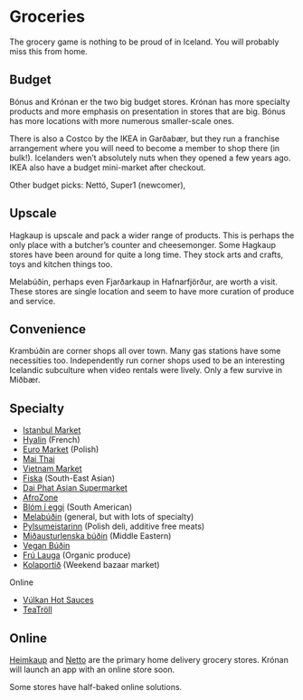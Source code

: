 # Groceries

The grocery game is nothing to be proud of in Iceland. You will probably miss
this from home.

## Budget

Bónus and Krónan er the two big budget stores. Krónan has more specialty
products and more emphasis on presentation in stores that are big. Bónus has
more locations with more numerous smaller-scale ones.

There is also a Costco by the IKEA in Garðabær, but they run a franchise
arrangement where you will need to become a member to shop there (in bulk!).
Icelanders wen’t absolutely nuts when they opened a few years ago. IKEA also
have a budget mini-market after checkout.

Other budget picks: Nettó, Super1 (newcomer),

## Upscale

Hagkaup is upscale and pack a wider range of products. This is perhaps the only
place with a butcher’s counter and cheesemonger. Some Hagkaup stores have been
around for quite a long time. They stock arts and crafts, toys and kitchen
things too.

Melabúðin, perhaps even Fjarðarkaup in Hafnarfjörður, are worth a visit. These
stores are single location and seem to have more curation of produce and
service.

## Convenience

Krambúðin are corner shops all over town. Many gas stations have some
necessities too. Independently run corner shops used to be an interesting
Icelandic subculture when video rentals were lively. Only a few survive in
Miðbær.

## Specialty

- [Istanbul Market](https://facebook.com/Istanbul-Market-Matvöruverslun-142761232597988/)
- [Hyalin](https://www.hyalin-reykjavik.com) (French)
- [Euro Market](http://euromarket.is) (Polish)
- [Mai Thai](https://www.maithai.is)
- [Vietnam Market](https://www.facebook.com/Vietnam-Market-Asian-supermarket--224989370862422/)
- [Fiska](http://www.fiska.is) (South-East Asian)
- [Dai Phat Asian Supermarket](https://en.ja.is/dai-phat/)
- [AfroZone](https://www.facebook.com/AfroZoneehf/)
- [Blóm í eggi](https://www.facebook.com/groups/233643013444167) (South American)
- [Melabúðin](https://www.facebook.com/melabudin/) (general, but with lots of specialty)
- [Pylsumeistarinn](https://www.facebook.com/pages/category/Specialty-Grocery-Store/Pylsumeistarinn-200052636686451/) (Polish deli, additive free meats)
- [Miðausturlenska búðin](https://www.facebook.com/Holagardur/) (Middle Eastern)
- [Vegan Búðin](https://www.facebook.com/veganbudin/)
- [Frú Lauga](http://www.frulauga.is) (Organic produce)
- [Kolaportið](https://www.facebook.com/kolaportid.is/) (Weekend bazaar market)

Online

- [Vúlkan Hot Sauces](https://www.facebook.com/vulkanverslun)
- [TeaTröll](http://teatroll.is/magento/)

## Online

[Heimkaup](http://heimkaup.is) and [Netto](http://netto.is) are the primary
home delivery grocery stores. Krónan will launch an app with an online store
soon.

Some stores have half-baked online solutions.
